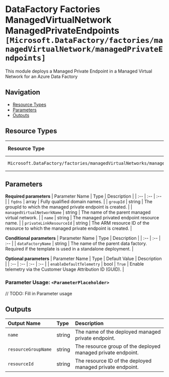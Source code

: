 # DataFactory Factories ManagedVirtualNetwork ManagedPrivateEndpoints `[Microsoft.DataFactory/factories/managedVirtualNetwork/managedPrivateEndpoints]`

This module deploys a Managed Private Endpoint in a Managed Virtual Network for an Azure Data Factory

## Navigation

- [Resource Types](#Resource-Types)
- [Parameters](#Parameters)
- [Outputs](#Outputs)

## Resource Types

| Resource Type | API Version |
| :-- | :-- |
| `Microsoft.DataFactory/factories/managedVirtualNetworks/managedPrivateEndpoints` | [2018-06-01](https://docs.microsoft.com/en-us/azure/templates/Microsoft.DataFactory/2018-06-01/factories/managedVirtualNetworks/managedPrivateEndpoints) |

## Parameters

**Required parameters**
| Parameter Name | Type | Description |
| :-- | :-- | :-- |
| `fqdns` | array | Fully qualified domain names. |
| `groupId` | string | The groupId to which the managed private endpoint is created. |
| `managedVirtualNetworkName` | string | The name of the parent managed virtual network. |
| `name` | string | The managed privated endpoint resource name. |
| `privateLinkResourceId` | string | The ARM resource ID of the resource to which the managed private endpoint is created. |

**Conditional parameters**
| Parameter Name | Type | Description |
| :-- | :-- | :-- |
| `dataFactoryName` | string | The name of the parent data factory. Required if the template is used in a standalone deployment. |

**Optional parameters**
| Parameter Name | Type | Default Value | Description |
| :-- | :-- | :-- | :-- |
| `enableDefaultTelemetry` | bool | `True` | Enable telemetry via the Customer Usage Attribution ID (GUID). |


### Parameter Usage: `<ParameterPlaceholder>`

// TODO: Fill in Parameter usage

## Outputs

| Output Name | Type | Description |
| :-- | :-- | :-- |
| `name` | string | The name of the deployed managed private endpoint. |
| `resourceGroupName` | string | The resource group of the deployed managed private endpoint. |
| `resourceId` | string | The resource ID of the deployed managed private endpoint. |

